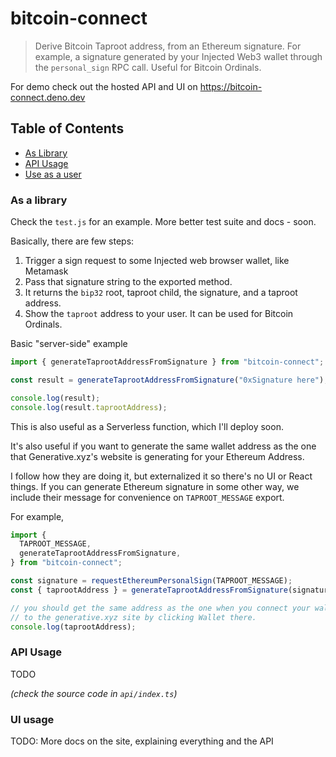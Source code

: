 # bitcoin-connect

> Derive Bitcoin Taproot address, from an Ethereum signature. For example, a signature generated by your Injected Web3 wallet through the `personal_sign` RPC call. Useful for Bitcoin Ordinals.

For demo check out the hosted API and UI on https://bitcoin-connect.deno.dev

## Table of Contents

- [As Library](#as-a-library)
- [API Usage](#api-usage)
- [Use as a user](#ui-usage)

### As a library

Check the `test.js` for an example.
More better test suite and docs - soon.

Basically, there are few steps:

1. Trigger a sign request to some Injected web browser wallet, like Metamask
2. Pass that signature string to the exported method.
3. It returns the `bip32` root, taproot child, the signature, and a taproot address.
4. Show the `taproot` address to your user. It can be used for Bitcoin Ordinals.

Basic "server-side" example

```js
import { generateTaprootAddressFromSignature } from "bitcoin-connect";

const result = generateTaprootAddressFromSignature("0xSignature here");

console.log(result);
console.log(result.taprootAddress);
```

This is also useful as a Serverless function, which I'll deploy soon.

It's also useful if you want to generate the same wallet address as the one that Generative.xyz's website is generating for your Ethereum Address.

I follow how they are doing it, but externalized it so there's no UI or React things.
If you can generate Ethereum signature in some other way, we include their message for convenience on `TAPROOT_MESSAGE` export.

For example,

```js
import {
  TAPROOT_MESSAGE,
  generateTaprootAddressFromSignature,
} from "bitcoin-connect";

const signature = requestEthereumPersonalSign(TAPROOT_MESSAGE);
const { taprootAddress } = generateTaprootAddressFromSignature(signature);

// you should get the same address as the one when you connect your wallet
// to the generative.xyz site by clicking Wallet there.
console.log(taprootAddress);
```

### API Usage

TODO

_(check the source code in `api/index.ts`)_

### UI usage

TODO: More docs on the site, explaining everything and the API
